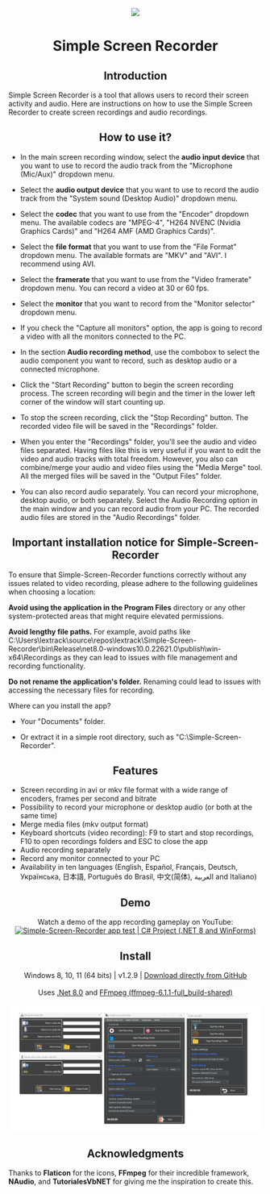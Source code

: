 <p align="center">
  <a href="https://postimg.cc/"><img src="https://i.postimg.cc/3NCTY9rx/screencapturelogo.png"></a>
</p>
<h1 align="center">Simple Screen Recorder</h1>


<h2 align="center">Introduction</h2>
<p align="left">
Simple Screen Recorder is a tool that allows users to record their screen activity and audio. Here are instructions on how to use the Simple Screen Recorder to create screen recordings and audio recordings.
</p>

<h2 align="center">How to use it?</h2>
<p align="center">

- In the main screen recording window, select the **audio input device** that you want to use to record the audio track from the "Microphone (Mic/Aux)" dropdown menu.<br>

- Select the **audio output device** that you want to use to record the audio track from the "System sound (Desktop Audio)" dropdown menu.<br>

- Select the **codec** that you want to use from the "Encoder" dropdown menu. The available codecs are "MPEG-4", "H264 NVENC (Nvidia Graphics Cards)" and "H264 AMF (AMD Graphics Cards)".<br>

- Select the **file format** that you want to use from the "File Format" dropdown menu. The available formats are "MKV" and "AVI". I recommend using AVI.<br>

- Select the **framerate** that you want to use from the "Video framerate" dropdown menu. You can record a video at 30 or 60 fps.<br>

- Select the **monitor** that you want to record from the "Monitor selector" dropdown menu.<br>

- If you check the "Capture all monitors" option, the app is going to record a video with all the monitors connected to the PC.<br>

- In the section **Audio recording method**, use the combobox to select the audio component you want to record, such as desktop audio or a connected microphone.<br>

- Click the "Start Recording" button to begin the screen recording process. The screen recording will begin and the timer in the lower left corner of the window will start counting up.<br>

- To stop the screen recording, click the "Stop Recording" button. The recorded video file will be saved in the "Recordings" folder.<br>

- When you enter the "Recordings" folder, you'll see the audio and video files separated. Having files like this is very useful if you want to edit the video and audio tracks with total freedom. However, you also can combine/merge your audio and video files using the "Media Merge" tool. All the merged files will be saved in the "Output Files" folder.<br>

- You can also record audio separately. You can record your microphone, desktop audio, or both separately. 
Select the Audio Recording option in the main window and you can record audio from your PC. The recorded audio files are stored in the "Audio Recordings" folder.<br>
</p>

<h2 align="center">Important installation notice for Simple-Screen-Recorder</h2>
To ensure that Simple-Screen-Recorder functions correctly without any issues related to video recording, please adhere to the following guidelines when choosing a location:

**Avoid using the application in the Program Files**  directory or any other system-protected areas that might require elevated permissions.

**Avoid lengthy file paths.** For example, avoid paths like C:\Users\lextrack\source\repos\lextrack\Simple-Screen-Recorder\bin\Release\net8.0-windows10.0.22621.0\publish\win-x64\Recordings as they can lead to issues with file management and recording functionality.

**Do not rename the application's folder.** Renaming could lead to issues with accessing the necessary files for recording.

Where can you install the app?

- Your "Documents" folder.

- Or extract it in a simple root directory, such as "C:\Simple-Screen-Recorder".

<h2 align="center">Features</h2>

- Screen recording in avi or mkv file format with a wide range of encoders, frames per second and bitrate<br>
- Possibility to record your microphone or desktop audio (or both at the same time)<br>
- Merge media files (mkv output format)<br>
- Keyboard shortcuts (video recording): F9 to start and stop recordings, F10 to open recordings folders and ESC to close the app<br>
- Audio recording separately<br>
- Record any monitor connected to your PC<br>
- Availability in ten languages (English, Español, Français, Deutsch, Українська, 日本語, Português do Brasil, 中文(简体), العربية and Italiano)

<h2 align="center">Demo</h2>
<p align="center">
  Watch a demo of the app recording gameplay on YouTube:
  <br>
  <a href="https://www.youtube.com/watch?v=IhTJTVahbbk" target="_blank">
    <img src="https://i.ibb.co/R9LZT1Q/vlcsnap-2024-04-29-19h43m28s768.png" alt="Simple-Screen-Recorder app test | C# Project (.NET 8 and WinForms)" width="852" height="480">
  </a>
</p>

<h2 align="center">Install</h2>
<p align="center">
  Windows 8, 10, 11 (64 bits) | v1.2.9 | <a href="https://github.com/lextrack/Simple-Screen-Recorder/releases/download/1.2.9/Simple-Screen-Recorder-Release-Portable.7z">Download directly from GitHub</a><br><br>
  Uses <a href="https://dotnet.microsoft.com/en-us/download/dotnet/8.0">.Net 8.0</a> and <a href="https://www.gyan.dev/ffmpeg/builds/">FFmpeg (ffmpeg-6.1.1-full_build-shared)</a> <br><br>
  <img src="./Capture.png">
</p>

<h2 align="center">Acknowledgments</h2>

<p>Thanks to <strong>Flaticon</strong> for the icons, <strong>FFmpeg</strong> for their incredible framework, <strong>NAudio</strong>, and <strong>TutorialesVbNET</strong> for giving me the inspiration to create this.</p>

